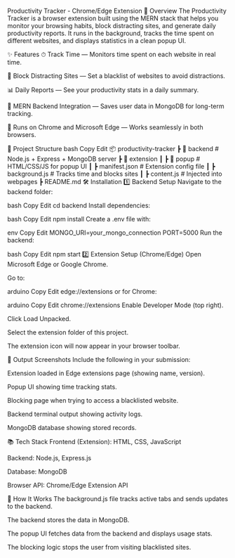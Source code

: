 Productivity Tracker - Chrome/Edge Extension
📌 Overview
The Productivity Tracker is a browser extension built using the MERN stack that helps you monitor your browsing habits, block distracting sites, and generate daily productivity reports.
It runs in the background, tracks the time spent on different websites, and displays statistics in a clean popup UI.

✨ Features
⏱ Track Time — Monitors time spent on each website in real time.

🚫 Block Distracting Sites — Set a blacklist of websites to avoid distractions.

📊 Daily Reports — See your productivity stats in a daily summary.

💾 MERN Backend Integration — Saves user data in MongoDB for long-term tracking.

🔄 Runs on Chrome and Microsoft Edge — Works seamlessly in both browsers.

📂 Project Structure
bash
Copy
Edit
📦 productivity-tracker
 ┣ 📂 backend               # Node.js + Express + MongoDB server
 ┣ 📂 extension
 ┃ ┣ 📂 popup               # HTML/CSS/JS for popup UI
 ┃ ┣ manifest.json          # Extension config file
 ┃ ┣ background.js          # Tracks time and blocks sites
 ┃ ┣ content.js             # Injected into webpages
 ┣ README.md
🛠️ Installation
1️⃣ Backend Setup
Navigate to the backend folder:

bash
Copy
Edit
cd backend
Install dependencies:

bash
Copy
Edit
npm install
Create a .env file with:

env
Copy
Edit
MONGO_URI=your_mongo_connection
PORT=5000
Run the backend:

bash
Copy
Edit
npm start
2️⃣ Extension Setup (Chrome/Edge)
Open Microsoft Edge or Google Chrome.

Go to:

arduino
Copy
Edit
edge://extensions
or for Chrome:

arduino
Copy
Edit
chrome://extensions
Enable Developer Mode (top right).

Click Load Unpacked.

Select the extension folder of this project.

The extension icon will now appear in your browser toolbar.

📸 Output Screenshots
Include the following in your submission:

Extension loaded in Edge extensions page (showing name, version).

Popup UI showing time tracking stats.

Blocking page when trying to access a blacklisted website.

Backend terminal output showing activity logs.

MongoDB database showing stored records.

📚 Tech Stack
Frontend (Extension): HTML, CSS, JavaScript

Backend: Node.js, Express.js

Database: MongoDB

Browser API: Chrome/Edge Extension API

📄 How It Works
The background.js file tracks active tabs and sends updates to the backend.

The backend stores the data in MongoDB.

The popup UI fetches data from the backend and displays usage stats.

The blocking logic stops the user from visiting blacklisted sites.
